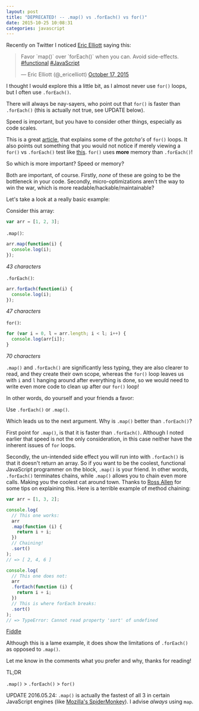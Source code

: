 ```yaml
---
layout: post
title: "DEPRECATED! -- .map() vs .forEach() vs for()"
date: 2015-10-25 10:08:31
categories: javascript
---
```


Recently on Twitter I noticed [Eric Elliott](https://twitter.com/_ericelliott) saying this:

<blockquote class="twitter-tweet" lang="en"><p lang="en" dir="ltr">Favor `map()` over `forEach()` when you can. Avoid side-effects.&#10;<a href="https://twitter.com/hashtag/functional?src=hash">#functional</a> <a href="https://twitter.com/hashtag/JavaScript?src=hash">#JavaScript</a></p>&mdash; Eric Elliott (@_ericelliott) <a href="https://twitter.com/_ericelliott/status/655530013631107072">October 17, 2015</a></blockquote>
<script async src="//platform.twitter.com/widgets.js" charset="utf-8"></script>

I thought I would explore this a little bit, as I almost never use `for()` loops, but I often use `.forEach()`.

There will always be nay-sayers, who point out that `for()` is faster than `.forEach()` (this is actually not true, see UPDATE below).

Speed is important, but you have to consider other things, especially as code scales.

This is a great [article](http://zsoltfabok.com/blog/2012/08/javascript-foreach/), that explains some of the *gotcha's* of `for()` loops. It also points out something that you would not notice if merely viewing a `for()` vs `.forEach()` test like [this](https://jsperf.com/for-vs-foreach/37). `for()` uses **more** memory than `.forEach()`!

So which is more important? Speed or memory?

Both are important, of course. Firstly, *none* of these are going to be the bottleneck in your code. Secondly, micro-optimizations aren't the way to win the war, which is more readable/hackable/maintainable?

Let's take a look at a really basic example:

Consider this array:

```javascript
var arr = [1, 2, 3];
```

`.map()`:

```javascript
arr.map(function(i) {
  console.log(i);
});
```

*43 characters*

`.forEach()`:

```javascript
arr.forEach(function(i) {
  console.log(i);
});
```

*47 characters*

`for()`:

```javascript
for (var i = 0, l = arr.length; i < l; i++) {
  console.log(arr[i]);
}
```

*70 characters*

`.map()` and `.forEach()` are significantly less typing, they are also clearer to read, and they create their own scope, whereas the `for()` loop leaves us with `i` and `l` hanging around after everything is done, so we would need to write even more code to clean up after our `for()` loop!

In other words, do yourself and your friends a favor:

Use `.forEach()` or `.map()`.

Which leads us to the next argument. Why is `.map()` better than `.forEach()`?

First point for `.map()`, is that it is faster than `.forEach()`. Although I noted earlier that speed is not the only consideration, in this case neither have the inherent issues of `for` loops.

Secondly, the un-intended side effect you will run into with `.forEach()` is that it doesn't return an array. So if you want to be the coolest, functional JavaScript programmer on the block, `.map()` is your friend. In other words, `.forEach()` terminates chains, while `.map()` allows you to chain even more calls. Making you the coolest cat around town. Thanks to [Ross Allen](https://twitter.com/ssorallen) for some tips on explaining this. Here is a terrible example of method chaining:

```javascript
var arr = [1, 3, 2];

console.log(
  // This one works:
  arr
  .map(function (i) {
    return i + i;
  })
  // Chaining!
  .sort()
);
// => [ 2, 4, 6 ]

console.log(
  // This one does not:
  arr
  .forEach(function (i) {
    return i + i;
  })
  // This is where forEach breaks:
  .sort()
);
// => TypeError: Cannot read property 'sort' of undefined
```

[Fiddle](https://jsfiddle.net/ryanpcmcquen/tdkp2wvo/)

Although this is a lame example, it does show the limitations of `.forEach()` as opposed to `.map()`.

Let me know in the comments what you prefer and why, thanks for reading!

TL;DR

`.map()` > `.forEach()` > `for()`

UPDATE 2016.05.24: `.map()` is actually the fastest of all 3 in certain JavaScript engines (like [Mozilla's SpiderMonkey](https://developer.mozilla.org/en-US/docs/Mozilla/Projects/SpiderMonkey)). I advise *always* using `map`.
